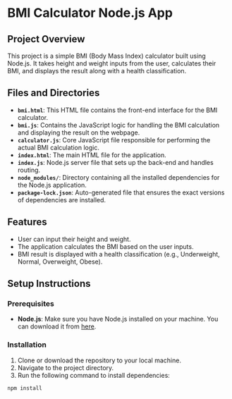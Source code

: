 # BMI Calculator Node.js App

## Project Overview

This project is a simple BMI (Body Mass Index) calculator built using Node.js. It takes height and weight inputs from the user, calculates their BMI, and displays the result along with a health classification.

## Files and Directories

- **`bmi.html`**: This HTML file contains the front-end interface for the BMI calculator.
- **`bmi.js`**: Contains the JavaScript logic for handling the BMI calculation and displaying the result on the webpage.
- **`calculator.js`**: Core JavaScript file responsible for performing the actual BMI calculation logic.
- **`index.html`**: The main HTML file for the application.
- **`index.js`**: Node.js server file that sets up the back-end and handles routing.
- **`node_modules/`**: Directory containing all the installed dependencies for the Node.js application.
- **`package-lock.json`**: Auto-generated file that ensures the exact versions of dependencies are installed.

## Features

- User can input their height and weight.
- The application calculates the BMI based on the user inputs.
- BMI result is displayed with a health classification (e.g., Underweight, Normal, Overweight, Obese).

## Setup Instructions

### Prerequisites

- **Node.js**: Make sure you have Node.js installed on your machine. You can download it from [here](https://nodejs.org/).

### Installation

1. Clone or download the repository to your local machine.
2. Navigate to the project directory.
3. Run the following command to install dependencies:

```bash
npm install
